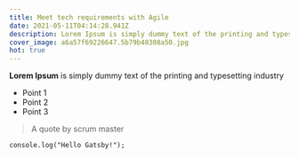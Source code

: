 ```yaml
---
title: Meet tech requirements with Agile
date: 2021-05-11T04:14:28.941Z
description: Lorem Ipsum is simply dummy text of the printing and typesetting industry
cover_image: a6a57f69226647.5b79b48308a50.jpg
hot: true
---
```

**Lorem Ipsum** is simply dummy text of the printing and typesetting industry

* Point 1
* Point 2
* Point 3

> A quote by scrum master

`console.log("Hello Gatsby!");`